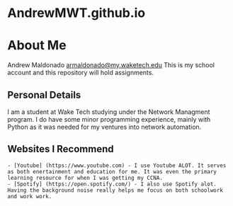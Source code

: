 # AndrewMWT.github.io
# About Me 
Andrew Maldonado 
armaldonado@my.waketech.edu
This is my school account and this repository will hold assignments.
## Personal Details
I am a student at Wake Tech studying under the Network Managment program. I do have some minor programming experience, mainly with Python as it was needed for my ventures into network automation.

## Websites I Recommend
    - [Youtube] (https://www.youtube.com) - I use Youtube ALOT. It serves as both enertainment and education for me. It was even the primary learning resource for when I was getting my CCNA. 
    - [Spotify] (https://open.spotify.com/) - I also use Spotify alot. Having the background noise really helps me focus on both schoolwork and work work. 
